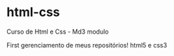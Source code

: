 # html-css
 Curso de Html e Css - Md3 modulo 

First gerenciamento de meus repositórios! html5 e css3